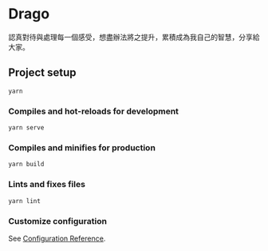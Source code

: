 # Drago 

認真對待與處理每一個感受，想盡辦法將之提升，累積成為我自己的智慧，分享給大家。


## Project setup
```
yarn
```

### Compiles and hot-reloads for development
```
yarn serve
```

### Compiles and minifies for production
```
yarn build
```

### Lints and fixes files
```
yarn lint
```

### Customize configuration
See [Configuration Reference](https://cli.vuejs.org/config/).
